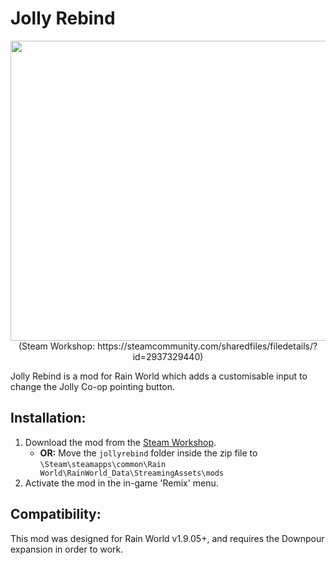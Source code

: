 # Jolly Rebind
<p align="center">
  <img width="854" height="480" src="https://user-images.githubusercontent.com/57483089/220741273-858555d3-1d3e-4b2b-ba4f-b9eb9a6ef47b.png">
  <br/>
  (Steam Workshop: https://steamcommunity.com/sharedfiles/filedetails/?id=2937329440)
</p>

Jolly Rebind is a mod for Rain World which adds a customisable input to change the Jolly Co-op pointing button.

## Installation:
1. Download the mod from the [Steam Workshop](https://steamcommunity.com/sharedfiles/filedetails/?id=2937329440).
    - **OR:** Move the `jollyrebind` folder inside the zip file to  
    `\Steam\steamapps\common\Rain World\RainWorld_Data\StreamingAssets\mods`
2. Activate the mod in the in-game 'Remix' menu.

## Compatibility:
This mod was designed for Rain World v1.9.05+, and requires the Downpour expansion in order to work.
